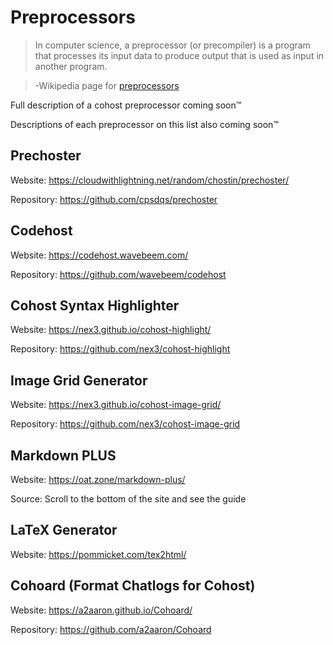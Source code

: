 # Preprocessors

> In computer science, a preprocessor (or precompiler) is a program that processes its input data to produce output that is used as input in another program.

> -Wikipedia page for [preprocessors](https://en.wikipedia.org/wiki/Preprocessor)

Full description of a cohost preprocessor coming soon™

Descriptions of each preprocessor on this list also coming soon™

## Prechoster

Website: <https://cloudwithlightning.net/random/chostin/prechoster/>

Repository: <https://github.com/cpsdqs/prechoster>

## Codehost

Website: <https://codehost.wavebeem.com/>

Repository: <https://github.com/wavebeem/codehost>

## Cohost Syntax Highlighter

Website: <https://nex3.github.io/cohost-highlight/>

Repository: <https://github.com/nex3/cohost-highlight>

## Image Grid Generator

Website: <https://nex3.github.io/cohost-image-grid/>

Repository: <https://github.com/nex3/cohost-image-grid>

## Markdown PLUS

Website: <https://oat.zone/markdown-plus/>

Source: Scroll to the bottom of the site and see the guide

<!--add that this is compatible when other preprocessors are posted in this but it ISN'T when this is posted into other preprocessors-->

## LaTeX Generator

Website: <https://pommicket.com/tex2html/>

<!--note: link the repo on their website if I can find it-->

## Cohoard (Format Chatlogs for Cohost)

Website: <https://a2aaron.github.io/Cohoard/>

Repository: <https://github.com/a2aaron/Cohoard>
